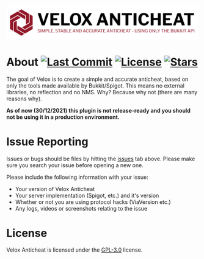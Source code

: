 <img src="assets/logo.png" alt="" width="700"/>

# About [![Last Commit](https://img.shields.io/github/last-commit/Rammelkast/VeloxAnticheat?style=flat-square)](https://github.com/Rammelkast/VeloxAnticheat/commits/master) [![License](https://img.shields.io/github/license/Rammelkast/VeloxAnticheat?style=flat-square)](https://github.com/Rammelkast/VeloxAnticheat/blob/master/LICENSE) [![Stars](https://img.shields.io/github/stars/Rammelkast/VeloxAnticheat?style=flat-square)](https://github.com/Rammelkast/VeloxAnticheat/stargazers) 
The goal of Velox is to create a simple and accurate anticheat, based on only the tools made available by Bukkit/Spigot. 
This means no external libraries, no reflection and no NMS. Why? Because why not (there are many reasons why).

**As of now (30/12/2021) this plugin is not release-ready and you should not be using it in a production environment.**

# Issue Reporting
Issues or bugs should be files by hitting the [issues](https://github.com/Rammelkast/VeloxAnticheat/issues) tab above. Please make sure you search your issue before opening a new one.

Please include the following information with your issue:
+ Your version of Velox Anticheat
+ Your server implementation (Spigot, etc.) and it's version
+ Whether or not you are using protocol hacks (ViaVersion etc.)
+ Any logs, videos or screenshots relating to the issue

# License
Velox Anticheat is licensed under the [GPL-3.0](https://github.com/Rammelkast/VeloxAnticheat/blob/master/LICENSE) license.
